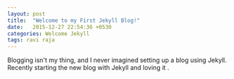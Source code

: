 ```yaml
---
layout: post
title:  "Welcome to my First Jekyll Blog!"
date:   2015-12-27 22:54:36 +0530
categories: Welcome Jekyll
tags: ravi raja
---
```


Blogging isn't my thing, and I never imagined setting up a blog using Jekyll.
Recently starting the new blog with Jekyll and loving it .
